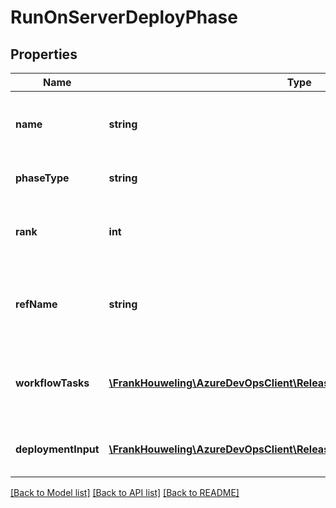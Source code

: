 # RunOnServerDeployPhase

## Properties
Name | Type | Description | Notes
------------ | ------------- | ------------- | -------------
**name** | **string** | Gets and sets the name of deploy phase. | [optional] 
**phaseType** | **string** | Indicates the deploy phase type. | [optional] 
**rank** | **int** | Gets and sets the rank of deploy phase. | [optional] 
**refName** | **string** | Gets and sets the reference name of deploy phase. | [optional] 
**workflowTasks** | [**\FrankHouweling\AzureDevOpsClient\Release\Model\WorkflowTask[]**](WorkflowTask.md) | Gets and sets the workflow tasks for the deploy phase. | [optional] 
**deploymentInput** | [**\FrankHouweling\AzureDevOpsClient\Release\Model\ServerDeploymentInput**](ServerDeploymentInput.md) | Gets and sets the agentless job input. | [optional] 

[[Back to Model list]](../README.md#documentation-for-models) [[Back to API list]](../README.md#documentation-for-api-endpoints) [[Back to README]](../README.md)


